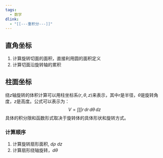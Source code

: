 ```yaml
---
tags:
  - 数学
dlink:
  - "[[---重积分---]]"
---
```

## 直角坐标
1. 计算旋转切面的面积，直接利用圆的面积定义
2. 计算切面沿旋转轴的累积




## 柱面坐标
绕$z$轴旋转的体积计算可以用柱坐标系$(r, \theta, z)$来表示，其中$r$是半径，$\theta$是旋转角度，$z$是高度。公式可以表示为：
$$V = \int \int \int r \, dr \, d\theta \, dz$$
  具体的积分限和函数形式取决于旋转体的具体形状和旋转方式。

### 计算顺序
1. 计算旋转扇形面积, $d\rho$ $dz$
2. 计算扇形绕轴旋转，$d\theta$



